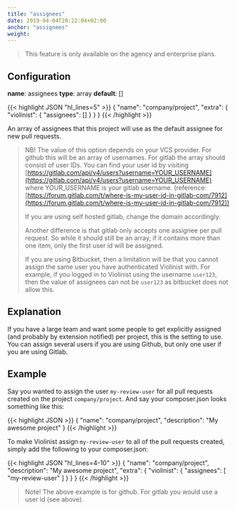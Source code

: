 ```yaml
---
title: "assignees"
date: 2019-04-04T20:22:04+02:00
anchor: "assignees"
weight:
---
```


> This feature is only available on the agency and enterprise plans.

## Configuration

__name__: assignees
__type__: array
__default__: []

{{< highlight JSON "hl_lines=5" >}}
{
  "name": "company/project",
  "extra": {
    "violinist": {
      "assignees": []
    }
  }
}
{{< /highlight >}}

An array of assignees that this project will use as the default assignee for new pull requests.

>NB! The value of this option depends on your VCS provider. For github this will be an array of usernames. For gitlab the array should consist of user IDs. You can find your user id by visiting [https://gitlab.com/api/v4/users?username=YOUR_USERNAME](https://gitlab.com/api/v4/users?username=YOUR_USERNAME) where YOUR_USERNAME is your gitlab username. (reference: [https://forum.gitlab.com/t/where-is-my-user-id-in-gitlab-com/7912](https://forum.gitlab.com/t/where-is-my-user-id-in-gitlab-com/7912))
>
>If you are using self hosted gitlab, change the domain accordingly.
>
>Another difference is that gitlab only accepts one assignee per pull request. So while it should still be an array, if it contains more than one item, only the first user id will be assigned.
>
>If you are using Bitbucket, then a limitation will be that you cannot assign the same user you have authenticated Violinist with. For example, if you logged in to Violinist using the username `user123`, then the value of assignees can not be `user123` as bitbucket does not allow this.

## Explanation

If you have a large team and want some people to get explicitly assigned (and probably by extension notified) per project, this is the setting to use. You can assign several users if you are using Github, but only one user if you are using Gitlab.

## Example

Say you wanted to assign the user `my-review-user` for all pull requests created on the project `company/project`. And say your composer.json looks something like this:

{{< highlight JSON >}}
{
  "name": "company/project",
  "description": "My awesome project"
}
{{< /highlight >}}


To make Violinist assign `my-review-user` to all of the pull requests created, simply add the following to your composer.json:


{{< highlight JSON "hl_lines=4-10" >}}
{
  "name": "company/project",
  "description": "My awesome project",
  "extra": {
    "violinist": {
      "assignees": [
        "my-review-user"
      ]
    }
  }
}
{{< /highlight >}}

> Note! The above example is for github. For gitlab you would use a user id (see above).
